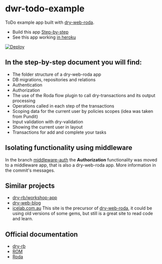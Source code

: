 # dwr-todo-example

ToDo example app built with [dry-web-roda](https://github.com/dry-rb/dry-web-roda).

* Build this app [Step-by-step](http://dry-web-roda-todo-app.readthedocs.io/en/latest)
* See this app working [in heroku](https://dwr-todo-example.herokuapp.com)

[![Deploy](https://www.herokucdn.com/deploy/button.svg)](https://heroku.com/deploy)

## In the step-by-step document you will find:

* The folder structure of a dry-web-roda app
* DB migrations, repositories and relations
* Authentication
* Authorization
* The use of the Roda flow plugin to call dry-transactions and its output processing
* Operations called in each step of the transactions
* Scoping data for the current user by policies scopes (idea was taken from Pundit)
* Input validation with dry-validation
* Showing the current user in layout
* Transactions for add and complete your tasks

## Isolating functionality using middleware

In the branch [middleware-auth](https://github.com/alejandrobabio/dwr-todo-example/tree/middleware-auth) the **Authorization** functionality was moved to a middleware app, that is also a dry-web-roda app. More information in the commit's messages.

## Similar projects

* [dry-rb/workshop-app](https://github.com/dry-rb/workshop-app)
* [dry-web-blog](https://github.com/dry-rb/dry-web-blog)
* [icelab.com.au](https://github.com/icelab/berg) This site is the precursor of [dry-web-roda](https://github.com/dry-rb/dry-web-roda), it could be using old versions of some gems, but still is a great site to read code and learn.

## Official documentation

* [dry-rb](http://dry-rb.org/gems)
* [ROM](http://rom-rb.org/4.0/learn)
* [Roda](http://roda.jeremyevans.net)

